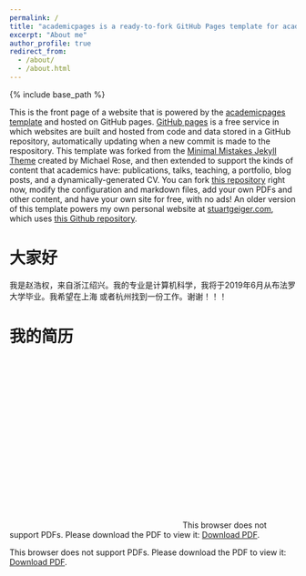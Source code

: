 ```yaml
---
permalink: /
title: "academicpages is a ready-to-fork GitHub Pages template for academic personal websites"
excerpt: "About me"
author_profile: true
redirect_from: 
  - /about/
  - /about.html
---
```

{% include base_path %}

This is the front page of a website that is powered by the [academicpages template](https://github.com/academicpages/academicpages.github.io) and hosted on GitHub pages. [GitHub pages](https://pages.github.com) is a free service in which websites are built and hosted from code and data stored in a GitHub repository, automatically updating when a new commit is made to the respository. This template was forked from the [Minimal Mistakes Jekyll Theme](https://mmistakes.github.io/minimal-mistakes/) created by Michael Rose, and then extended to support the kinds of content that academics have: publications, talks, teaching, a portfolio, blog posts, and a dynamically-generated CV. You can fork [this repository](https://github.com/academicpages/academicpages.github.io) right now, modify the configuration and markdown files, add your own PDFs and other content, and have your own site for free, with no ads! An older version of this template powers my own personal website at [stuartgeiger.com](http://stuartgeiger.com), which uses [this Github repository](https://github.com/staeiou/staeiou.github.io).

大家好
======
我是赵浩权，来自浙江绍兴。我的专业是计算机科学，我将于2019年6月从布法罗大学毕业。我希望在上海
或者杭州找到一份工作。谢谢！！！

我的简历
======
<object data="https://jreneew2.github.io/files/Haoquan Zhao.pdf" type="application/pdf" width="700px" height="700px">
    <embed src="https://jreneew2.github.io/files/DrewWilliamsResume2017.pdf">	    <embed src="https://jreneew2.github.io/files/DrewWilliamsResume2018.pdf">
        This browser does not support PDFs. Please download the PDF to view it: <a href="http://yoursite.com/the.pdf">Download PDF</a>.</p>	        This browser does not support PDFs. Please download the PDF to view it: <a href="https://jreneew2.github.io/files/DrewWilliamsResume2018.pdf">Download PDF</a>.</p>
    </embed>	    </embed>
</object>	</object>
